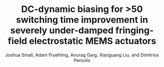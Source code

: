 ---
type: article
title: DC-dynamic biasing for >50 switching time improvement in severely under-damped fringing-field electrostatic MEMS actuators
author: Joshua Small, Adam Fruehling, Anurag Garg, Xiaoguang Liu, and Dimitrios Peroulis
journal: Journal of Micromechanics and Microengineering
volume: 22
number: 12
year: 2012
month: Dec.
doi: 10.1088/0960-1317/22/12/125029
pages: 125029
publisher:
booktitle:
note:
sort_key: 201212
---